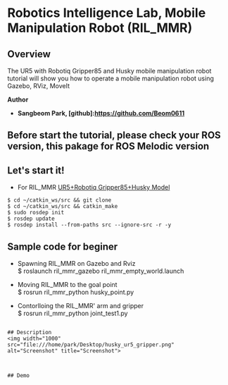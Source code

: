 # Robotics Intelligence Lab, Mobile Manipulation Robot (RIL_MMR)
 
## Overview
The UR5 with Robotiq Gripper85 and Husky mobile manipulation robot tutorial will show you how to operate a mobile manipulation robot using Gazebo, RViz, MoveIt


**Author**   
- **Sangbeom Park, [github]:https://github.com/Beom0611**  

## Before start the tutorial, please check your ROS version, this pakage for ROS Melodic version


## Let's start it!

- For RIL_MMR
[UR5+Robotiq Gripper85+Husky Model](https://github.com/Beom0611/ril_mmr.git)  
```
$ cd ~/catkin_ws/src && git clone
$ cd ~/catkin_ws/src && catkin_make
$ sudo rosdep init
$ rosdep update
$ rosdep install --from-paths src --ignore-src -r -y
```

## Sample code for beginer 
- Spawning RIL_MMR on Gazebo and Rviz   
$ roslaunch ril_mmr_gazebo ril_mmr_empty_world.launch

- Moving RIL_MMR to the goal point  
$ rosrun ril_mmr_python husky_point.py 

- Contorlloing the RIL_MMR' arm and gripper    
$ rosrun ril_mmr_python joint_test1.py 
```

## Description
<img width="1000" src="file:///home/park/Desktop/husky_ur5_gripper.png"  alt="Screenshot" title="Screenshot">



## Demo

